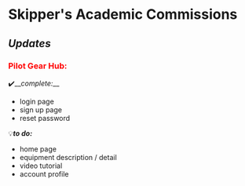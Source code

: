 # Skipper's Academic Commissions

## *Updates*

### <font color="red">Pilot Gear Hub:</font>

✔️__*complete:*__
- login page
- sign up page
- reset password
 
:bulb:__*to do:*__
- home page
- equipment description / detail
- video tutorial
- account profile
